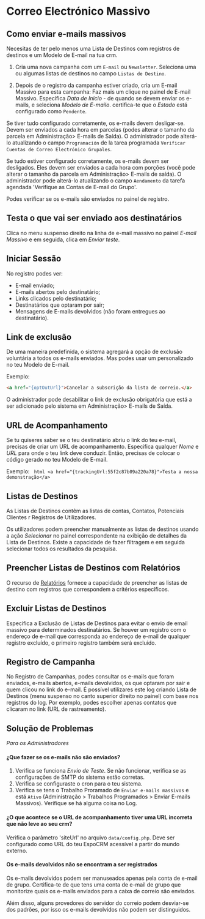 # Correo Electrónico Massivo

## Como enviar e-mails massivos

Necesitas de ter pelo menos uma Lista de Destinos com registros de destinos e um Modelo de E-mail na tua crm.

1. Cria uma nova campanha com um `E-mail` ou `Newsletter`. Seleciona uma ou algumas listas de destinos no campo `Listas de Destino`.

2. Depois de o registro da campanha estiver criado, cria um E-mail Massivo para esta campanha: Faz mais um clique  no painel de E-mail Massivo. Especifica _Data de Inicio_ - de quando se devem enviar os e-mails, e seleciona _Modelo de E-mailo_. certifica-te que o _Estado_ está configurado como `Pendente`.

Se tiver tudo configurado corretamente, os e-mails devem desligar-se. Devem ser enviados a cada hora em parcelas (podes alterar o tamanho da parcela em Administração> E-mails de Saída). O administrador pode alterá-lo atualizando o campo `Programación` de la tarea programada `Verificar Cuentas de Correo Electrónico Grupales`.

Se tudo estiver configurado corretamente, os e-mails devem ser desligados. Eles devem ser enviados a cada hora com porções (você pode alterar o tamanho da parcela em Administração> E-mails de saída). O administrador pode alterá-lo atualizando o campo `Aendamento` da tarefa agendada 'Verifique as Contas de E-mail do Grupo'.

Podes verificar se os e-mails são enviados no painel de registro.

## Testa o que vai ser enviado aos destinatários

Clica no menu suspenso direito na linha de e-mail massivo no painel _E-mail Massivo_ e em seguida, clica em _Enviar teste_.

## Iniciar Sessão

No registro podes ver:
* E-mail enviado;
* E-mails abertos pelo destinatário;
* Links clicados pelo destinatário;
* Destinatários que optaram por sair;
* Mensagens de E-mails devolvidos (não foram entregues ao destinatário).

## Link de exclusão

De uma maneira predefinida, o sistema agregará a opção de exclusão voluntária a todos os e-mails enviados. Mas podes usar um personalizado no teu Modelo de E-mail.

Exemplo:
```html
<a href="{optOutUrl}">Cancelar a subscrição da lista de correio.</a>
```

O administrador pode desabilitar o link de exclusão obrigatória que está a ser adicionado pelo sistema em Administração> E-mails de Saída.

## URL de Acompanhamento

Se tu quiseres saber se o teu destinatário abriu o link do teu e-mail, precisas de criar um URL de acompanhamento. Especifica qualquer _Nome_ e _URL_ para onde o teu link deve conduzir. Então, precisas de colocar o código gerado no teu Modelo de E-mail.

Exemplo:
  ```html
<a href="{trackingUrl:55f2c87b09a220a78}">Testa a nossa demonstração</a>
  ```

## Listas de Destinos

As Listas de Destinos contêm as listas de contas, Contatos, Potenciais Clientes r Registros de Utilizadores.

Os utilizadores podem preencher manualmente as listas de destinos usando a ação _Selecionar_ no painel correspondente na exibição de detalhes da Lista de Destinos. Existe a capacidade de fazer filtragem e em seguida selecionar todos os resultados da pesquisa.

## Preencher Listas de Destinos com Relatórios

O recurso de [Relatórios](reports.md#sincronização-com-listas-de-destino) fornece a capacidade de preencher as listas de destino com registros que correspondem a critérios específicos.

## Excluir Listas de Destinos

Especifica a Exclusão de Listas de Destinos para evitar o envio de email massivo para determinados destinatários. Se houver um registro com o endereço de e-mail que corresponda ao endereço de e-mail de qualquer registro excluído, o primeiro registro também será excluído.

## Registro de Campanha

No Registro de Campanhas, podes consultar os e-mails que foram enviados, e-mails abertos, e-mails devolvidos, os que optaram por sair e quem clicou no link do e-mail. É possível utilizares este log criando Lista de Destinos (menu suspenso no canto superior direito no painel) com base nos registros do log. Por exemplo, podes escolher apenas contatos que clicaram no link (URL de rastreamento).

## Solução de Problemas

_Para os Administradores_

#### ¿Que fazer se os e-mails não são enviados?

1. Verifica se funciona _Envio de Teste_. Se não funcionar, verifica se as configurações de SMTP do sistema estão corretas.
2. Verifica se configuraste o cron para o teu sistema.
3. Verifica se tens o Trabalho Proramado de `Enviar e-mails massivos` e está `Ativo` (Administração > Trabalhos Programados > Enviar E-mails Massivos). Verifique se há alguma coisa no Log.

#### ¿O que acontece se o URL de acompanhamento tiver uma URL incorreta que não leve ao seu crm?

Verifica o parâmetro 'siteUrl' no arquivo `data/config.php`. Deve ser configurado como URL do teu EspoCRM acessível a partir do mundo externo.

#### Os e-mails devolvidos não se encontram a ser registrados

Os e-mails devolvidos podem ser manuseados apenas pela conta de e-mail de grupo. Certifica-te de que tens uma conta de e-mail de grupo que monitorize quais os e-mails enviados para a caixa de correio são enviados.

Além disso, alguns provedores do servidor do correio podem desviar-se dos padrões, por isso os e-mails devolvidos não podem ser distinguidos.
